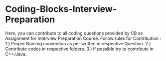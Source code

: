 # Coding-Blocks-Interview-Preparation
Here, you can contribute to all coding questions provided by CB as Assignment for Interview Preparation Course.
Follow rules for Contribution : 
1.) Proper Naming convention as per written in respective Question.
2.) Contribute codes in respective folders.
3.) If possible try to contribute in C++/Java.
